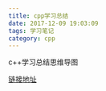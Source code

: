 ```yaml
---
title: cpp学习总结
date: 2017-12-09 19:03:09
tags: 学习笔记
category: cpp
---
```

c++学习总结思维导图
<!--more-->
[链接地址](c++树状.html)
